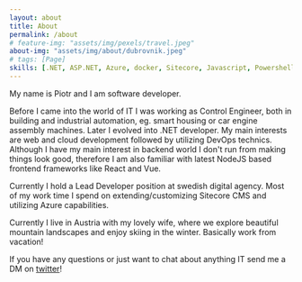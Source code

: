 ```yaml
---
layout: about
title: About
permalink: /about
# feature-img: "assets/img/pexels/travel.jpeg"
about-img: "assets/img/about/dubrovnik.jpeg"
# tags: [Page]
skills: [.NET, ASP.NET, Azure, docker, Sitecore, Javascript, Powershell]
---
```



My name is Piotr and I am software developer.

Before I came into the world of IT I was working as Control Engineer, both in building and industrial automation, eg. smart housing or car engine assembly machines. Later I evolved into .NET developer. My main interests are web and cloud development followed by utilizing DevOps technics. Although I have my main interest in backend world I&nbsp;don't run from making things look good, therefore I am also familiar with latest NodeJS based frontend frameworks like React and Vue. 

Currently I hold a Lead Developer position at swedish digital agency. Most of my work time I spend on extending/customizing Sitecore CMS and utilizing Azure capabilities.

Currently I live in Austria with my lovely wife, where we explore beautiful mountain landscapes and enjoy skiing in the winter. Basically work from vacation!

If you have any questions or just want to chat about anything IT send me a DM on [twitter](https://twitter.com/piotrbakun)!  
